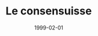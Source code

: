 ---
title: "Le consensuisse"
collection: publications
permalink: /publications/1999-02-01-Le-consensuisse
date: 1999-02-01
pdf: '../files/Chevrel1999Le.pdf'
paperurl: 'https://www.annales.org/ri/1999/ri02-99.html'
citation: 'M.&nbsp;Chevrel, &amp; J.-P. Vert.
Le consensuisse.
<em>Annales des Mines - Réalités industrielles</em>, pages 41–46, 1999.'
---
